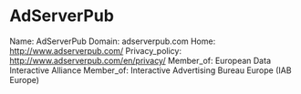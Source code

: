 
# AdServerPub

Name: AdServerPub
Domain: adserverpub.com
Home: http://www.adserverpub.com/
Privacy_policy: http://www.adserverpub.com/en/privacy/
Member_of: European Data Interactive Alliance
Member_of: Interactive Advertising Bureau Europe (IAB Europe)

